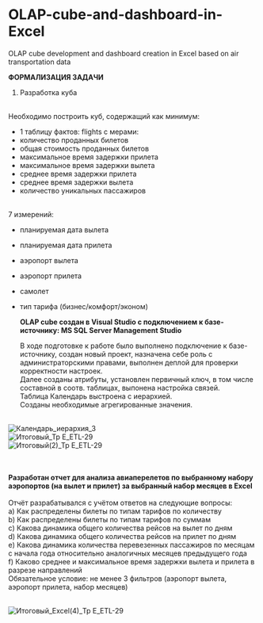 # OLAP-cube-and-dashboard-in-Excel
OLAP cube development and dashboard creation in Excel based on air transportation data

**ФОРМАЛИЗАЦИЯ ЗАДАЧИ**<br>
1. Разработка куба<br><br>

Необходимо построить куб, содержащий как минимум:<br>
- 1 таблицу фактов: flights с мерами:
- количество проданных билетов
- общая стоимость проданных билетов
- максимальное время задержки прилета
- максимальное время задержки вылета
- среднее время задержки прилета
- среднее время задержки вылета
- количество уникальных пассажиров<br><br>

7 измерений: 
- планируемая дата вылета
- планируемая дата прилета
- аэропорт вылета
- аэропорт прилета
- самолет
- тип тарифа (бизнес/комфорт/эконом)<br>

  **OLAP cube создан в Visual Studio с подключением к базе-источнику: MS SQL Server Management Studio**<br>

  В ходе подготовке к работе было выполнено подключение к базе-источнику, создан новый проект, назначена себе роль с администраторскими правами, выполнен деплой для проверки корректности настроек.<br>
  Далее созданы атрибуты, установлен первичный ключ, в том числе составной в соотв. таблицах, выпонена настройка связей.<br>
  Таблица Календарь выстроена с иерархией.<br>
  Созданы необходимые агрегированные значения.<br><br>
  
![Календарь_иерархия_3](https://github.com/ElenaTratsevskaya/OLAP-cube-and-dashboard-in-Excel/assets/110056199/97186cef-5e1a-4ded-b9d1-d890a56a005c)
<br>
![Итоговый_Тр Е_ETL-29](https://github.com/ElenaTratsevskaya/OLAP-cube-and-dashboard-in-Excel/assets/110056199/b3f193dc-99f6-42c5-aef2-377a1e824fdb)
<br>
![Итоговый(2)_Тр Е_ETL-29](https://github.com/ElenaTratsevskaya/OLAP-cube-and-dashboard-in-Excel/assets/110056199/b041d289-d98e-4bd1-bbad-d5061c3c42b4)

<br><br>
**Разработан отчет для анализа авиаперелетов по выбранному набору аэропортов (на вылет и прилет) за выбранный набор месяцев в Excel**<br><br>
Отчёт разрабатывался с учётом ответов на следующие вопросы:<br>
a) Как распределены билеты по типам тарифов по количеству<br>
b) Как распределены билеты по типам тарифов по суммам<br>
c) Какова динамика общего количества рейсов на вылет по дням<br>
d) Какова динамика общего количества рейсов на прилет по дням<br>
e) Какова динамика количества перевезенных пассажиров по месяцам с начала года относительно аналогичных месяцев предыдущего года<br>
f) Каково среднее и максимальное время задержки вылета и прилета в разрезе направлений<br>
Обязательное условие: не менее 3 фильтров (аэропорт вылета, аэропорт прилета, набор месяцев)<br><br>

![Итоговый_Excel(4)_Тр Е_ETL-29](https://github.com/ElenaTratsevskaya/OLAP-cube-and-dashboard-in-Excel/assets/110056199/6d7b0f9f-bcaa-4321-9b10-468ea543fd11)


